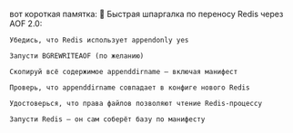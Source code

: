 вот короткая памятка:
📝 Быстрая шпаргалка по переносу Redis через AOF 2.0:

    Убедись, что Redis использует appendonly yes

    Запусти BGREWRITEAOF (по желанию)

    Скопируй всё содержимое appenddirname — включая манифест

    Проверь, что appenddirname совпадает в конфиге нового Redis

    Удостоверься, что права файлов позволяют чтение Redis-процессу

    Запусти Redis — он сам соберёт базу по манифесту
